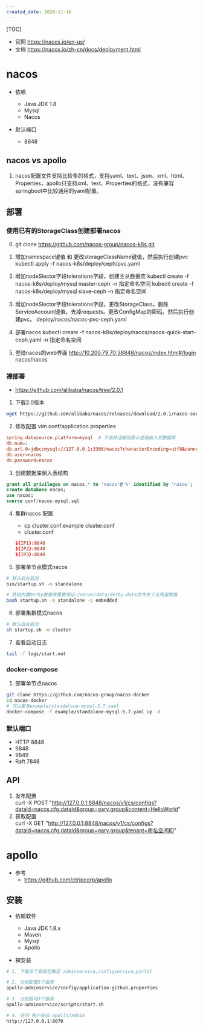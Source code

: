 ```yaml
---
created_date: 2020-11-16
---
```


[TOC]

- 官网 https://nacos.io/en-us/
- 文档 https://nacos.io/zh-cn/docs/deployment.html

# nacos
- 依赖
    - Java JDK 1.8
    - Mysql
    - Nacos

- 默认端口
    - 8848
## nacos vs apollo
1. nacos配置文件支持比较多的格式，支持yaml、text、json、xml、html、Properties，apollo只支持xml、text、Properties的格式，没有兼容springboot中比较通用的yaml配置。

## 部署

### 使用已有的StorageClass创建部署nacos
0. git clone https://github.com/nacos-group/nacos-k8s.git

1. 增加namespace键值 和 更改storageClassName键值，然后执行创建pvc
kubectl apply -f nacos-k8s/deploy/ceph/pvc.yaml

3. 增加nodeSlector字段tolerations字段，创建主从数据库
kubectl create -f nacos-k8s/deploy/mysql master-ceph -n 指定命名空间
kubectl create -f nacos-k8s/deploy/mysql  slave-ceph -n 指定命名空间

4. 增加nodeSlector字段tolerations字段，更改StorageClass，删除ServiceAccount键值。去掉requests。更改ConfigMap的密码。然后执行创建pvc。
deploy/nacos/nacos-pvc-ceph.yaml 

5. 部署nacos
kubectl create -f  nacos-k8s/deploy/nacos/nacos-quick-start-ceph.yaml -n 指定命名空间

6. 登陆nacos的web界面
http://10.200.79.70:38848/nacos/index.html#/login
nacos/nacos

### 裸部署
- https://github.com/alibaba/nacos/tree/2.0.1

1. 下载2.0版本
```bash
wget https://github.com/alibaba/nacos/releases/download/2.0.1/nacos-server-2.0.1.tar.gz
```
2. 修改配置
vim conf/application.properties 
```conf
spring.datasource.platform=mysql  # 不去掉注解则默认使用嵌入式数据库
db.num=1
db.url.0=jdbc:mysql://127.0.0.1:3306/nacos?characterEncoding=utf8&connectTimeout=1000&socketTimeout=3000&autoReconnect=true
db.user=nacos
db.password=nacos
```
3. 创建数据库倒入表结构
```sql
grant all privileges on nacos.* to 'nacos'@'%' identified by 'nacos';
create database nacos;
use nacos;
source conf/nacos-mysql.sql
```
4. 集群nacos 配置
    - cp cluster.conf.example cluster.conf
    - cluster.conf
    ```conf
    ${IP1}:8848
    ${IP2}:8848
    ${IP3}:8848
    ```

5. 部署单节点模式nacos
```bash
# 默认后台启动
bin/startup.sh -m standalone

# 使用内置Derby数据库需要保证~/nacos/data/derby-data文件夹下无残留数据
bash startup.sh -m standalone -p embedded

```
6. 部署集群模式nacos
```bash
# 默认后台启动
sh startup.sh -m cluster
```

7. 查看启动日志
```bash
tail -f logs/start.out
```
### docker-compose
1. 部署单节点nacos
```bash
git clone https://github.com/nacos-group/nacos-docker
cd nacos-docker
# 可以更改example/standalone-mysql-5.7.yaml
docker-compose -f example/standalone-mysql-5.7.yaml up -d
```

### 默认端口
- HTTP 8848
- 9848
- 9849
- Raft 7848 

## API
1. 发布配置  
curl -X POST "http://127.0.0.1:8848/nacos/v1/cs/configs?dataId=nacos.cfg.dataId&group=gary.group&content=HelloWorld"
2. 获取配置  
curl -X GET "http://127.0.0.1:8848/nacos/v1/cs/configs?dataId=nacos.cfg.dataId&group=gary.group&tenant=命名空间ID"

# apollo
- 参考
    - https://github.com/ctripcorp/apollo
## 安装
- 依赖软件
    - Java JDK 1.8.x
    - Maven
    - Mysql 
    - Apollo

- 裸安装
```bash
# 1. 下载三个安装包解压 adminservice,configservice,portal

# 2. 分别配置3个服务
apollo-adminservice/config/application-github.properties

# 3. 分别启动3个服务
apollo-adminservice/scripts/start.sh

# 4. 访问 账户密码 apollo/admin
http://127.0.0.1:8070
```